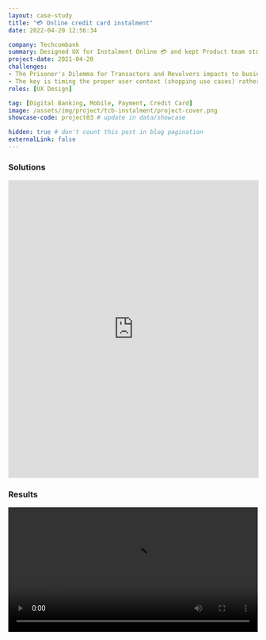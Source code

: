 ```yaml
---
layout: case-study
title: "💳 Online credit card instalment"
date: 2022-04-20 12:56:34

company: Techcombank
summary: Designed UX for Instalment Online 💳 and kept Product team stays focused on the omnichannel services experience, increased more 800% of new users and gained > $40m revenue.
project-date: 2021-04-20
challenges:
- The Prisoner's Dilemma for Transactors and Revolvers impacts to business strategies and customer journey. Expand more debt or Clear all?
- The key is timing the proper user context (shopping use cases) rather than advising them when needed
roles: [UX Design]

tag: [Digital Banking, Mobile, Payment, Credit Card]
image: /assets/img/project/tcb-instalment/project-cover.png
showcase-code: project03 # update in data/showcase

hidden: true # don't count this post in blog pagination
externalLink: false
---
```


### Solutions

<iframe style="border: 1px solid rgba(0, 0, 0, 0.1);" width="100%" height="600" src="https://www.figma.com/embed?embed_host=share&url=https%3A%2F%2Fwww.figma.com%2Fproto%2FrsqsU3ALXfE2cmeqhvHbgL%2FTechcombank-Credit-Card-Instalment%3Ftype%3Ddesign%26node-id%3D1-4%26t%3DZgVxLZ8ilua0Wsn6-1%26scaling%3Dcontain%26page-id%3D0%253A1%26starting-point-node-id%3D1%253A4%26mode%3Ddesign" allowfullscreen></iframe>

### Results
<video src="/assets/img/project/tcb-instalment/instalment-clip.mp4" width="100%" style ="margin: auto; background-color: white" controls autoplay loop></video>